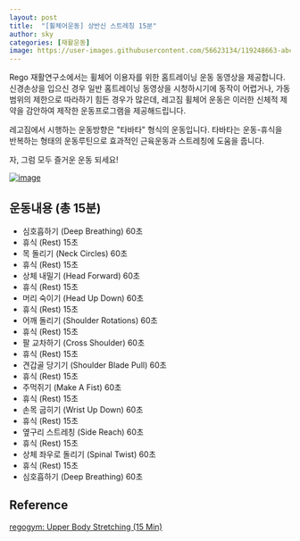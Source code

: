 ```yaml
---
layout: post
title:  "[휠체어운동] 상반신 스트레칭 15분"
author: sky
categories: [재활운동]
image: https://user-images.githubusercontent.com/56623134/119248663-abcd9980-bbcd-11eb-8674-22d4069597fc.png
---
```


Rego 재활연구소에서는 휠체어 이용자를 위한 홈트레이닝 운동 동영상을 제공합니다.
신경손상을 입으신 경우 일반 홈트레이닝 동영상을 시청하시기에
동작이 어렵거나, 가동범위의 제한으로 따라하기 힘든 경우가 많은데,
레고짐 휠체어 운동은 이러한 신체적 제약을 감안하여 제작한 운동프로그램을 제공해드립니다.

레고짐에서 시행하는 운동방향은 "타바타" 형식의 운동입니다.
타바타는 운동-휴식을 반복하는 형태의 운동루틴으로 효과적인 근육운동과 스트레칭에 도움을 줍니다.

자, 그럼 모두 즐거운 운동 되세요!

[![image](https://user-images.githubusercontent.com/56623134/119248906-598d7800-bbcf-11eb-9e60-371a94342015.png)](https://www.youtube.com/watch?v=8fjBmPftfoA)

## 운동내용 (총 15분)

- 심호흡하기 (Deep Breathing) 60초
- 휴식 (Rest) 15초
- 목 돌리기 (Neck Circles) 60초
- 휴식 (Rest) 15초
- 상체 내밀기 (Head Forward) 60초
- 휴식 (Rest) 15초
- 머리 숙이기 (Head Up Down) 60초
- 휴식 (Rest) 15초
- 어깨 돌리기 (Shoulder Rotations) 60초
- 휴식 (Rest) 15초
- 팔 교차하기 (Cross Shoulder) 60초
- 휴식 (Rest) 15초
- 견갑골 당기기 (Shoulder Blade Pull) 60초
- 휴식 (Rest) 15초
- 주먹쥐기 (Make A Fist) 60초
- 휴식 (Rest) 15초
- 손목 굽히기 (Wrist Up Down) 60초
- 휴식 (Rest) 15초
- 옆구리 스트레칭 (Side Reach) 60초
- 휴식 (Rest) 15초
- 상체 좌우로 돌리기 (Spinal Twist) 60초
- 휴식 (Rest) 15초
- 심호흡하기 (Deep Breathing) 60초


## Reference

[regogym: Upper Body Stretching (15 Min)](https://www.youtube.com/watch?v=8fjBmPftfoA)
